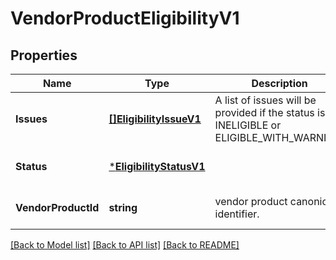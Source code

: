 # VendorProductEligibilityV1

## Properties
Name | Type | Description | Notes
------------ | ------------- | ------------- | -------------
**Issues** | [**[]EligibilityIssueV1**](EligibilityIssueV1.md) | A list of issues will be provided if the status is INELIGIBLE or ELIGIBLE_WITH_WARNING. | [optional] [default to null]
**Status** | [***EligibilityStatusV1**](EligibilityStatusV1.md) |  | [optional] [default to null]
**VendorProductId** | **string** | vendor product canonical identifier. | [optional] [default to null]

[[Back to Model list]](../README.md#documentation-for-models) [[Back to API list]](../README.md#documentation-for-api-endpoints) [[Back to README]](../README.md)

